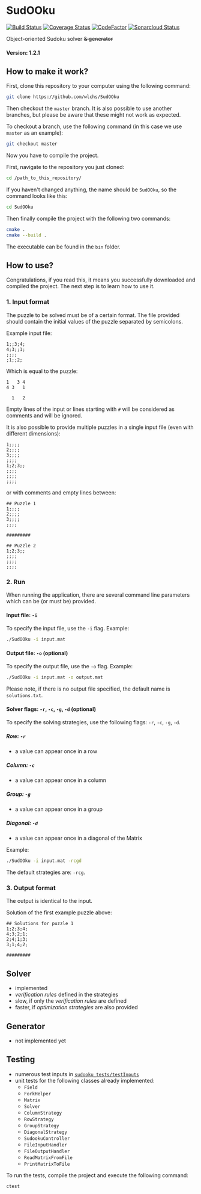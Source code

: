 # SudOOku
[![Build Status](https://travis-ci.org/wlchs/SudOOku.svg?branch=master)](https://travis-ci.org/wlchs/SudOOku)
[![Coverage Status](https://coveralls.io/repos/github/wlchs/SudOOku/badge.svg?branch=master)](https://coveralls.io/github/wlchs/SudOOku?branch=master)
[![CodeFactor](https://www.codefactor.io/repository/github/wlchs/sudooku/badge)](https://www.codefactor.io/repository/github/wlchs/sudooku)
[![Sonarcloud Status](https://sonarcloud.io/api/project_badges/measure?project=wlchs_SudOOku&metric=alert_status)](https://sonarcloud.io/dashboard?id=wlchs_SudOOku)

Object-oriented Sudoku solver ~~& generator~~
#### Version: 1.2.1

## How to make it work?
First, clone this repository to your computer using the following command:
```bash
git clone https://github.com/wlchs/SudOOku
```

Then checkout the ```master``` branch. It is also possible to use another branches,
but please be aware that these might not work as expected.

To checkout a branch, use the following command (in this case we use ```master``` as an example):
```bash
git checkout master
```

Now you have to compile the project.

First, navigate to the repository you just cloned:
```bash
cd /path_to_this_repository/
```

If you haven't changed anything, the name should be ```SudOOku```, so the command looks like this:
```bash
cd SudOOku
```

Then finally compile the project with the following two commands:
```bash
cmake .
cmake --build .
```

The executable can be found in the ```bin``` folder.

## How to use?
Congratulations, if you read this, it means you successfully downloaded and compiled the project.
The next step is to learn how to use it.

### 1. Input format
The puzzle to be solved must be of a certain format. The file provided should contain the initial
values of the puzzle separated by semicolons. 

Example input file:
```text
1;;3;4;
4;3;;1;
;;;;
;1;;2;
```

Which is equal to the puzzle:
```text
1   3 4
4 3   1

  1   2
```

Empty lines of the input or lines starting with ```#``` will be considered as comments
and will be ignored.

It is also possible to provide multiple puzzles in a single input file (even with different dimensions):
```text
1;;;;
2;;;;
3;;;;
;;;;
1;2;3;;
;;;;
;;;;
;;;;
```
or with comments and empty lines between:
```text
## Puzzle 1
1;;;;
2;;;;
3;;;;
;;;;

#########

## Puzzle 2
1;2;3;;
;;;;
;;;;
;;;;
```

### 2. Run
When running the application, there are several command line parameters which can be (or must be)
provided.

#### Input file: ```-i```
To specify the input file, use the ```-i``` flag.
Example:
```bash
./SudOOku -i input.mat
```

#### Output file: ```-o``` (optional)
To specify the output file, use the ```-o``` flag.
Example:
```bash
./SudOOku -i input.mat -o output.mat
```

Please note, if there is no output file specified, the default name is ```solutions.txt```.

#### Solver flags: ```-r```, ```-c```, ```-g```, ```-d``` (optional)
To specify the solving strategies, use the following flags: ```-r```, ```-c```, ```-g```, ```-d```.

##### Row: ```-r```
 - a value can appear once in a row
##### Column: ```-c```
 - a value can appear once in a column
##### Group: ```-g```
 - a value can appear once in a group
##### Diagonal: ```-d```
 - a value can appear once in a diagonal of the Matrix

Example:
```bash
./SudOOku -i input.mat -rcgd
```

The default strategies are: ```-rcg```.

### 3. Output format
The output is identical to the input.

Solution of the first example puzzle above:
```text
## Solutions for puzzle 1
1;2;3;4;
4;3;2;1;
2;4;1;3;
3;1;4;2;

#########
```

## Solver
- implemented
- *verification rules* defined in the strategies
- slow, if only the *verification rules* are defined
- faster, if *optimization strategies* are also provided

## Generator
- not implemented yet

## Testing
 - numerous test inputs in [```sudooku_tests/testInputs```](https://github.com/wlchs/SudOOku/tree/master/sudooku_tests/testInputs)
 - unit tests for the following classes already implemented:
    - ```Field```
    - ```ForkHelper```
    - ```Matrix```
    - ```Solver```
    - ```ColumnStrategy```
    - ```RowStrategy```
    - ```GroupStrategy```
    - ```DiagonalStrategy```
    - ```SudookuController```
    - ```FileInputHandler```
    - ```FileOutputHandler```
    - ```ReadMatrixFromFile```
    - ```PrintMatrixToFile```

To run the tests, compile the project and execute the following command:
```bash
ctest
```